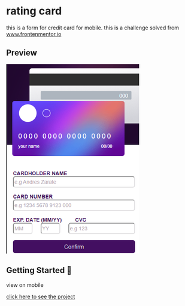 # rating card

this is a form for credit card for mobile. this is a challenge solved from www.frontenmentor.io

## Preview

![](https://github.com/fabio-andres/form-credit-card/blob/master/Captura%20de%20pantalla%202022-08-24%20232050.png)

## Getting Started 🚀

view on mobile

[click here to see the project](https://fabio-andres.github.io/rating-card/)
